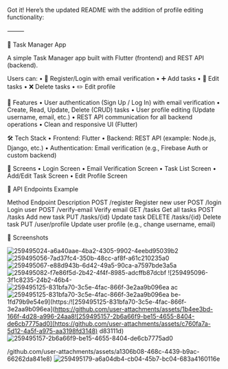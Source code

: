 Got it! Here’s the updated README with the addition of profile editing functionality:

⸻

📝 Task Manager App

A simple Task Manager app built with Flutter (frontend) and REST API (backend).

Users can:
	•	🔐 Register/Login with email verification
	•	➕ Add tasks
	•	📝 Edit tasks
	•	❌ Delete tasks
	•	✏️ Edit profile

🚀 Features
	•	User authentication (Sign Up / Log In) with email verification
	•	Create, Read, Update, Delete (CRUD) tasks
	•	User profile editing (Update username, email, etc.)
	•	REST API communication for all backend operations
	•	Clean and responsive UI (Flutter)

🛠 Tech Stack
	•	Frontend: Flutter
	•	Backend: REST API (example: Node.js, Django, etc.)
	•	Authentication: Email verification (e.g., Firebase Auth or custom backend)

📱 Screens
	•	Login Screen
	•	Email Verification Screen
	•	Task List Screen
	•	Add/Edit Task Screen
	•	Edit Profile Screen


📄 API Endpoints Example

Method	Endpoint	Description
POST	/register	Register new user
POST	/login	Login user
POST	/verify-email	Verify email
GET	/tasks	Get all tasks
POST	/tasks	Add new task
PUT	/tasks/{id}	Update task
DELETE	/tasks/{id}	Delete task
PUT	/user/profile	Update user profile (e.g., change username, email)

📸 Screenshots

![259495024-a6a40aae-4ba2-4305-9902-4eebd95039b2](https://github.com/user-attachments/assets/f3b7cdbe-2d4f-4b25-aa32-68cbcd87a13d)
![259495056-7ad37fc4-350b-48cc-af8f-a61c210235a0](https://github.com/user-attachments/assets/5eee1d0c-631c-461d-9b27-e45e5b6891ca)
![259495067-e88d943b-6d42-49a5-90ca-a7597bde3a5a](https://github.com/user-attachments/assets/e22e3828-2208-4f17-b7ad-1ca6c9988ab9)
![259495082-f7e86f5d-2b42-4f4f-8985-adcffb87dcbf](https://github.com/user-attachments/assets/b04434d6-1a29-4d48-94cc-a3ff11e335d0)
![259495096-3f1c8235-24b2-46b4-![259495125-831bfa70-3c5e-4fac-866f-3e2aa9b096ea](https://github.com/user-attachments/assets/8dc7261c-09c1-4bc0-a0fd-88c1dc01c8f4)
ac![259495125-831bfa70-3c5e-4fac-866f-3e2aa9b096ea](https://github.com/user-attachments/assets/0e30ddba-c140-445b-a038-721626ca6355)
be-1fd79b9e54e9](https:/![259495125-831bfa70-3c5e-4fac-866f-3e2aa9b096ea](https://github.com/user-attachments/assets/1b4ee3bd-166f-4d28-a996-24aa8![259495157-2b6a66f9-be15-4655-8404-de6cb7775ad0](https://github.com/user-attachments/assets/c760fa7a-5d12-4a5f-a975-aa3198fd3148)
d83111d)![259495157-2b6a66f9-be15-4655-8404-de6cb7775ad0](https://github.com/user-attachments/assets/40261c34-dec2-4d59-ab01-17371c2d77be)

/github.com/user-attachments/assets/a1306b08-468c-4439-b9ac-66262da841e8)
![259495179-a6a04db4-cb04-45b7-bc04-683a4160116e](https://github.com/user-attachments/assets/cd799536-cccb-4d81-b5a8-9c106db27f83)
